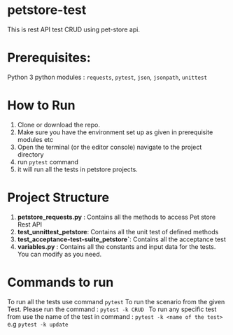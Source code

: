 # petstore-test
This is rest API test CRUD using pet-store api.

# Prerequisites:
Python 3
python modules : `requests`, `pytest`, `json`, `jsonpath`, `unittest`

# How to Run 

1. Clone or download the repo.
2. Make sure you have the environment set up as given in prerequisite modules etc
3. Open the terminal (or the editor console) navigate to the  project directory 
4. run `pytest` command
5. it will run all the tests in petstore projects. 

# Project Structure
1. **petstore_requests.py** : Contains all the methods to access Pet store Rest API
2. **test_unnittest_petstore**: Contains all the unit test of defined methods
3. **test_acceptance-test-suite_petstore`**: Contains all the acceptance test
4. **variables.py** : Contains all the constants and input data for the tests. You can modify as you need.

# Commands to run
To run all the tests use command `pytest`
To run the scenario from the given Test. Please run the command : `pytest -k CRUD
` 
To run any specific test from use the name of the test in command : `pytest -k <name of the test>`
e.g `pytest -k update`

